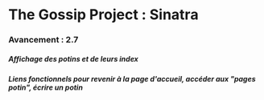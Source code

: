 # The Gossip Project : Sinatra

### Avancement : 2.7
##### Affichage des potins et de leurs index
##### Liens fonctionnels pour revenir à la page d'accueil, accéder aux "pages potin", écrire un potin